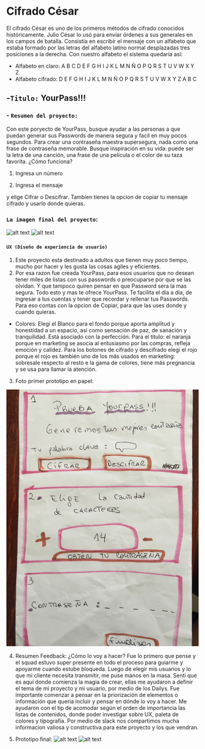 # Cifrado César


El cifrado César es uno de los primeros métodos de cifrado conocidos históricamente. Julio César lo usó para enviar órdenes a sus generales en los campos de batalla. Consistía en escribir el mensaje con un alfabeto que estaba formado por las letras del alfabeto latino normal desplazadas tres posiciones a la derecha. Con nuestro alfabeto el sistema quedaría así:

- Alfabeto en claro:	A B C D E F G H I J K L M N Ñ O P Q R S T U V W X Y Z
- Alfabeto cifrado:	D E F G H I J K L M N Ñ O P Q R S T U V W X Y Z A B C

## -**`Titulo:`** YourPass!!!

### - **`Resumen del proyecto:`** 
Con este poryecto de YourPass, busque ayudar a las personas a que puedan generar sus Passwords de manera segura y facil en muy pocos segundos.
Para crear una contraseña maestra supersegura, nada como una frase de contraseña memorable. 
Busque inspiración en su vida: puede ser la letra de una canción, una frase de una película o el color de su taza favorita. ¿Cómo funciona?

1.  Ingresa un número

2.  Ingresa el mensaje

y elige Cifrar o Descifrar. Tambien tienes la opcion de copiar tu mensaje cifrado y usarlo donde quieras.

### **`La imagen final del proyecto`**:

![alt text](https://github.com/LujanWorld/GDL004-cipher/blob/master/images/final1.png?raw=true)
![alt text](https://github.com/LujanWorld/GDL004-cipher/blob/master/images/final2.png?raw=true)



#### **`UX (Diseño de experiencia de usuario)`**

1. Este proyecto esta destinado a adultos que tienen muy poco tiempo, mucho por hacer y les gusta las cosas agiles y eficientes.
2. Por esa razon fue creada YourPass, para esos usuarios que no desean tener miles de listas con sus passwords o preocuparse por que se las olvidan. Y que tampoco quiren pensar en que Password sera la mas segura. Todo esto y mas te ofrece YourPass. Te facilita  el dia a dia, de ingresar a tus cuentas y tener que recordar y rellenar tus Passwords. Para eso contas con la opcion de Copiar, para que las uses donde y cuando quieras.

- Colores: 
Elegi el Blanco para el fondo porque aporta amplitud y honestidad a un espacio, así como sensación de paz, de sanación y tranquilidad.
Está asociado con la perfección.
Para el titulo: el naranja porque en marketing se asocia al entusiasmo por las compras, refleja emoción y calidez.
Para los botones de cifrado y descifrado elegi el rojo porque el rojo es también uno de los más usados en marketing: sobresale respecto al resto e la gama de colores, tiene más pregnancia y se usa para llamar la atención.

3. Foto primer prototipo en papel:

![alt text](https://github.com/LujanWorld/GDL004-cipher/blob/master/images/paper.jpeg?raw=true)


4. Resumen Feedback:
¿Cómo lo voy a hacer? Fue lo primero que pense y el squad estuvo super presente en todo el proceso para guiarme y apoyarme cuando estube bloqueda. Luego de elegir mis usuarios y lo que mi cliente necesita transmitir, me puse manos en la masa. Senti que es aquí donde comienza la magia de crear, ellas me ayudaron a definir el tema de mi proyecto y mi usuario, por medio de los Dailys. Fue importante comenzar a pensar en la priorización de elementos o información que queria incluir y pensar en dónde lo voy a hacer. Me ayudaron con el tip de acomodar según el orden de importancia las listas de contenidos, donde poder investigar sobre UX, paleta de colores y tipografia. Por medio de slack nos compartimos mucha informacion valiosa y constructiva para este proyecto y los que vendran.

5. Prototipo final:
 ![alt text](https://github.com/LujanWorld/GDL004-cipher/blob/master/images/final1.png?raw=true)
 ![alt text](https://github.com/LujanWorld/GDL004-cipher/blob/master/images/final2.png?raw=true)













